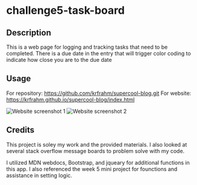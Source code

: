 # challenge5-task-board

## Description
This is a web page for logging and tracking tasks that need to be completed. There is a due date in the entry that will trigger color coding to indicate how close you are to the due date


## Usage

For repository: https://github.com/krfrahm/supercool-blog.git
For website: https://krfrahm.github.io/supercool-blog/index.html


![Website screenshot 1]()
![Website screenshot 2]()

## Credits

This project is soley my work and the provided materials. I also looked at several stack overflow message boards to problem solve with my code. 

I utilized MDN webdocs, Bootstrap, and jqueary for additional functions in this app. I also referenced the week 5 mini project for founctions and assistance in setting logic. 

